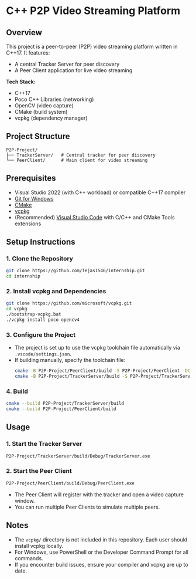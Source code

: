 # C++ P2P Video Streaming Platform

## Overview
This project is a peer-to-peer (P2P) video streaming platform written in C++17. It features:
- A central Tracker Server for peer discovery
- A Peer Client application for live video streaming

**Tech Stack:**
- C++17
- Poco C++ Libraries (networking)
- OpenCV (video capture)
- CMake (build system)
- vcpkg (dependency manager)

## Project Structure
```
P2P-Project/
├── TrackerServer/   # Central tracker for peer discovery
└── PeerClient/      # Main client for video streaming
```

## Prerequisites
- Visual Studio 2022 (with C++ workload) or compatible C++17 compiler
- [Git for Windows](https://gitforwindows.org/)
- [CMake](https://cmake.org/download/)
- [vcpkg](https://github.com/microsoft/vcpkg)
- (Recommended) [Visual Studio Code](https://code.visualstudio.com/) with C/C++ and CMake Tools extensions

## Setup Instructions

### 1. Clone the Repository
```sh
git clone https://github.com/Tejas1546/internship.git
cd internship
```

### 2. Install vcpkg and Dependencies
```sh
git clone https://github.com/microsoft/vcpkg.git
cd vcpkg
./bootstrap-vcpkg.bat
./vcpkg install poco opencv4
```

### 3. Configure the Project
- The project is set up to use the vcpkg toolchain file automatically via `.vscode/settings.json`.
- If building manually, specify the toolchain file:
  ```sh
  cmake -B P2P-Project/PeerClient/build -S P2P-Project/PeerClient -DCMAKE_TOOLCHAIN_FILE="<path-to-vcpkg>/scripts/buildsystems/vcpkg.cmake"
  cmake -B P2P-Project/TrackerServer/build -S P2P-Project/TrackerServer -DCMAKE_TOOLCHAIN_FILE="<path-to-vcpkg>/scripts/buildsystems/vcpkg.cmake"
  ```

### 4. Build
```sh
cmake --build P2P-Project/TrackerServer/build
cmake --build P2P-Project/PeerClient/build
```

## Usage
### 1. Start the Tracker Server
```sh
P2P-Project/TrackerServer/build/Debug/TrackerServer.exe
```

### 2. Start the Peer Client
```sh
P2P-Project/PeerClient/build/Debug/PeerClient.exe
```

- The Peer Client will register with the tracker and open a video capture window.
- You can run multiple Peer Clients to simulate multiple peers.

## Notes
- The `vcpkg/` directory is not included in this repository. Each user should install vcpkg locally.
- For Windows, use PowerShell or the Developer Command Prompt for all commands.
- If you encounter build issues, ensure your compiler and vcpkg are up to date.

